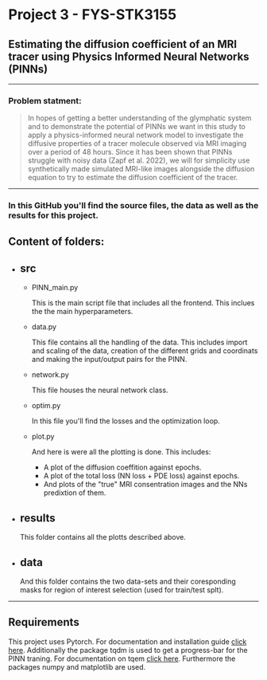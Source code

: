 # Project 3 - FYS-STK3155

## Estimating the diffusion coefficient of an MRI tracer using Physics Informed Neural Networks (PINNs)
---
### Problem statment:
> In hopes of getting a better understanding of the glymphatic system and to demonstrate the
potential of PINNs we want in this study to apply a physics-informed neural network model to
investigate the diffusive properties of a tracer molecule observed via MRI imaging over a period of
48 hours. Since it has been shown that PINNs struggle with noisy data (Zapf et al. 2022), we will
for simplicity use synthetically made simulated MRI-like images alongside the diffusion equation
to try to estimate the diffusion coefficient of the tracer.
---

### In this GitHub you'll find the source files, the data as well as the results for this project.

## **Content of folders:**

* ## src
  * PINN_main.py
  
    This is the main script file that includes all the frontend. This inclues the the main hyperparameters.
  * data.py
  
    This file contains all the handling of the data. This includes import and scaling of the data, creation of the different grids and coordinats and making the input/output pairs for the PINN.
  * network.py
  
    This file houses the neural network class.
  * optim.py
  
    In this file you'll find the losses and the optimization loop.
  * plot.py
    
    And here is were all the plotting is done. This includes: 
    - A plot of the diffusion coeffition against epochs.
    - A plot of the total loss (NN loss + PDE loss) against epochs.
    - And plots of the "true" MRI consentration images and the NNs predixtion of them.

* ## results
    This folder contains all the plotts described above.

* ## data
    And this folder contains the two data-sets and their coresponding masks for region of interest selection (used for train/test splt).
---
## Requirements
This project uses Pytorch. For documentation and installation guide [click here](https://pytorch.org/get-started/locally/ "Pytorch documentation"). Additionally the package tqdm is used to get a progress-bar for the PINN traning. For documentation on tqem [click here](https://tqdm.github.io/ "tqdm documentation"). Furthermore the packages numpy and matplotlib are used.
